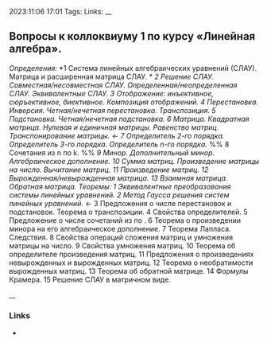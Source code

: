 2023:11:06 17:01
Tags:
Links:
__
## Вопросы к коллоквиуму 1 по курсу «Линейная алгебра».
*Определения:*
*1 Система линейных алгебраических уравнений (СЛАУ). Матрица и расширенная
матрица СЛАУ. *
*2 Решение СЛАУ. Совместная/несовместная СЛАУ. Определенная/неопределенная СЛАУ. Эквивалентные СЛАУ.*
*3 Отображение: инъективное, сюръективное, биективное. Композиция
отображений.*
*4 Перестановка. Инверсия. Четная/нечетная перестановка. Транспозиция.*
*5 Подстановка. Четная/нечетная подстановка.*
*6 Матрица. Квадратная матрица. Нулевая и единичная матрицы. Равенство матриц. Транспонирование матрицы. <-*
*7 Определитель 2-го порядка. Определитель 3-го порядка. Определитель n-го порядка.*
%% 8 Сочетания из n по k. %%
*9 Минор. Дополнительный минор. Алгебраическое дополнение.*
*10 Сумма матриц. Произведение матрицы на число. Вычитание матриц.*
*11 Произведение матриц.*
*12 Вырожденная/невырожденная матрица.*
*13 Взаимная матрица. Обратная матрица.*
*Теоремы:*
*1 Эквивалентные преобразования системы линейных уравнений.*
*2 Метод Гаусса решения систем линейных уравнений.* <-
3 Предложения о числе перестановок и подстановок. Теорема о транспозиции. 
4 Свойства определителей.
5 Предложение о числе сочетаний из по .
6 Теорема о произведении минора на его алгебраическое дополнение.
7 Теорема Лапласа. Следствия.
8 Свойства операций сложения матриц и умножения матрицы на число.
9 Свойства умножения матриц.
10 Теорема об определителе произведения матриц.
11 Предложения о произведениях невырожденных и вырожденных матриц.
12 Теорема о необратимости вырожденных матриц.
13 Теорема об обратной матрице.
14 Формулы Крамера.
15 Решение СЛАУ в матричном виде.

__
### Links
-
